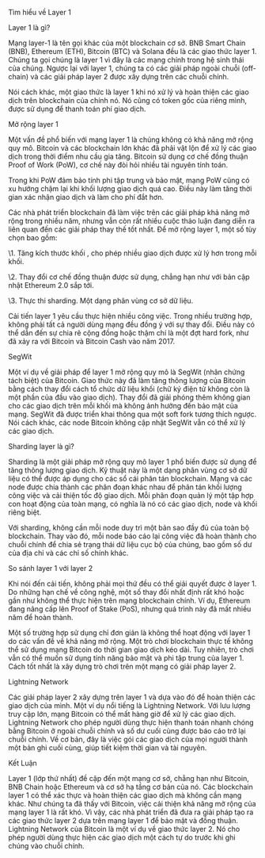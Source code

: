 Tìm hiểu về Layer 1 

Layer 1 là gì?

Mạng layer-1 là tên gọi khác của một blockchain cơ sở. BNB Smart Chain (BNB), Ethereum (ETH), Bitcoin (BTC) và Solana đều là các giao thức layer 1. Chúng ta gọi chúng là layer 1 vì đây là các mạng chính trong hệ sinh thái của chúng. Ngược lại với layer 1, chúng ta có các giải pháp ngoài chuỗi (off-chain) và các giải pháp layer 2 được xây dựng trên các chuỗi chính.

Nói cách khác, một giao thức là layer 1 khi nó xử lý và hoàn thiện các giao dịch trên blockchain của chính nó. Nó cũng có token gốc của riêng mình, được sử dụng để thanh toán phí giao dịch.



Mở rộng layer 1

Một vấn đề phổ biến với mạng layer 1 là chúng không có khả năng mở rộng quy mô. Bitcoin và các blockchain lớn khác đã phải vật lộn để xử lý các giao dịch trong thời điểm nhu cầu gia tăng. Bitcoin sử dụng cơ chế đồng thuận Proof of Work (PoW), cơ chế này đòi hỏi nhiều tài nguyên tính toán. 

Trong khi PoW đảm bảo tính phi tập trung và bảo mật, mạng PoW cũng có xu hướng chậm lại khi khối lượng giao dịch quá cao. Điều này làm tăng thời gian xác nhận giao dịch và làm cho phí đắt hơn.

Các nhà phát triển blockchain đã làm việc trên các giải pháp khả năng mở rộng trong nhiều năm, nhưng vẫn còn rất nhiều cuộc thảo luận đang diễn ra liên quan đến các giải pháp thay thế tốt nhất. Để mở rộng layer 1, một số tùy chọn bao gồm:

\1. Tăng kích thước khối , cho phép nhiều giao dịch được xử lý hơn trong mỗi khối.

\2. Thay đổi cơ chế đồng thuận được sử dụng, chẳng hạn như với bản cập nhật Ethereum 2.0 sắp tới.

\3. Thực thi sharding. Một dạng phân vùng cơ sở dữ liệu.

Cải tiến layer 1 yêu cầu thực hiện nhiều công việc. Trong nhiều trường hợp, không phải tất cả người dùng mạng đều đồng ý với sự thay đổi. Điều này có thể dẫn đến sự chia rẽ cộng đồng hoặc thậm chí là một đợt hard fork, như đã xảy ra với Bitcoin và Bitcoin Cash vào năm 2017.

SegWit

Một ví dụ về giải pháp để layer 1 mở rộng quy mô là SegWit (nhân chứng tách biệt) của Bitcoin. Giao thức này đã làm tăng thông lượng của Bitcoin bằng cách thay đổi cách tổ chức dữ liệu khối (chữ ký điện tử không còn là một phần của đầu vào giao dịch). Thay đổi đã giải phóng thêm không gian cho các giao dịch trên mỗi khối mà không ảnh hưởng đến bảo mật của mạng. SegWit đã được triển khai thông qua một soft fork tương thích ngược. Nói cách khác, các node Bitcoin không cập nhật SegWit vẫn có thể xử lý các giao dịch.



Sharding layer là gì?

Sharding là một giải pháp mở rộng quy mô layer 1 phổ biến được sử dụng để tăng thông lượng giao dịch. Kỹ thuật này là một dạng phân vùng cơ sở dữ liệu có thể được áp dụng cho các sổ cái phân tán blockchain. Mạng và các node được chia thành các phân đoạn khác nhau để phân tán khối lượng công việc và cải thiện tốc độ giao dịch. Mỗi phân đoạn quản lý một tập hợp con hoạt động của toàn mạng, có nghĩa là nó có các giao dịch, node và khối riêng biệt.

Với sharding, không cần mỗi node duy trì một bản sao đầy đủ của toàn bộ blockchain. Thay vào đó, mỗi node báo cáo lại công việc đã hoàn thành cho chuỗi chính để chia sẻ trạng thái dữ liệu cục bộ của chúng, bao gồm số dư của địa chỉ và các chỉ số chính khác.



So sánh layer 1 với layer 2

Khi nói đến cải tiến, không phải mọi thứ đều có thể giải quyết được ở layer 1. Do những hạn chế về công nghệ, một số thay đổi nhất định rất khó hoặc gần như không thể thực hiện trên mạng blockchain chính. Ví dụ, Ethereum đang nâng cấp lên Proof of Stake (PoS), nhưng quá trình này đã mất nhiều năm để hoàn thành.

Một số trường hợp sử dụng chỉ đơn giản là không thể hoạt động với layer 1 do các vấn đề về khả năng mở rộng. Một trò chơi blockchain thực tế không thể sử dụng mạng Bitcoin do thời gian giao dịch kéo dài. Tuy nhiên, trò chơi vẫn có thể muốn sử dụng tính năng bảo mật và phi tập trung của layer 1. Cách tốt nhất là xây dựng trò chơi trên một mạng có giải pháp layer 2.

Lightning Network

Các giải pháp layer 2 xây dựng trên layer 1 và dựa vào đó để hoàn thiện các giao dịch của mình. Một ví dụ nổi tiếng là Lightning Network. Với lưu lượng truy cập lớn, mạng Bitcoin có thể mất hàng giờ để xử lý các giao dịch. Lightning Network cho phép người dùng thực hiện thanh toán nhanh chóng bằng Bitcoin ở ngoài chuỗi chính và số dư cuối cùng được báo cáo trở lại chuỗi chính. Về cơ bản, đây là việc gói các giao dịch của mọi người thành một bản ghi cuối cùng, giúp tiết kiệm thời gian và tài nguyên. 

Kết Luận

Layer 1 (lớp thứ nhất) đề cập đến một mạng cơ sở, chẳng hạn như Bitcoin, BNB Chain hoặc Ethereum và cơ sở hạ tầng cơ bản của nó. Các blockchain layer 1 có thể xác thực và hoàn thiện các giao dịch mà không cần mạng khác. Như chúng ta đã thấy với Bitcoin, việc cải thiện khả năng mở rộng của mạng layer 1 là rất khó. Vì vậy, các nhà phát triển đã đưa ra giải pháp tạo ra các giao thức layer 2 dựa trên mạng layer 1 để bảo mật và đồng thuận. Lightning Network của Bitcoin là một ví dụ về giao thức layer 2. Nó cho phép người dùng thực hiện các giao dịch một cách tự do trước khi ghi chúng vào chuỗi chính.
